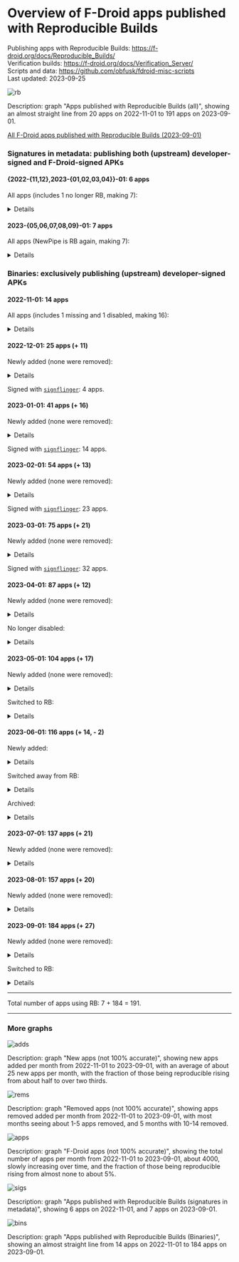 # Overview of F-Droid apps published with Reproducible Builds

Publishing apps with Reproducible Builds: https://f-droid.org/docs/Reproducible_Builds/  
Verification builds: https://f-droid.org/docs/Verification_Server/  
Scripts and data: https://github.com/obfusk/fdroid-misc-scripts  
Last updated: 2023-09-25

![rb](../graphs/rb.png)

Description: graph "Apps published with Reproducible Builds (all)",
showing an almost straight line from 20 apps on 2022-11-01 to 191 apps
on 2023-09-01.

[All F-Droid apps published with Reproducible Builds (2023-09-01)](2023-09-01-all.md)

### Signatures in metadata: publishing both (upstream) developer-signed and F-Droid-signed APKs

#### {2022-{11,12},2023-{01,02,03,04}}-01: 6 apps

All apps (includes 1 no longer RB, making 7):

<details>

* [`de.schildbach.wallet`](https://f-droid.org/packages/de.schildbach.wallet)
* [`de.schildbach.wallet_test`](https://f-droid.org/packages/de.schildbach.wallet_test)
* [`dev.obfusk.jiten`](https://f-droid.org/packages/dev.obfusk.jiten)
* [`dev.obfusk.jiten_webview`](https://f-droid.org/packages/dev.obfusk.jiten_webview)
* [`dev.obfusk.sokobang`](https://f-droid.org/packages/dev.obfusk.sokobang)
* [`org.schabi.newpipe`](https://f-droid.org/packages/org.schabi.newpipe) [no longer RB]
* [`org.torproject.torservices`](https://f-droid.org/packages/org.torproject.torservices)

</details>

#### 2023-{05,06,07,08,09}-01: 7 apps

All apps (NewPipe is RB again, making 7):

<details>

* [`de.schildbach.wallet`](https://f-droid.org/packages/de.schildbach.wallet)
* [`de.schildbach.wallet_test`](https://f-droid.org/packages/de.schildbach.wallet_test)
* [`dev.obfusk.jiten`](https://f-droid.org/packages/dev.obfusk.jiten)
* [`dev.obfusk.jiten_webview`](https://f-droid.org/packages/dev.obfusk.jiten_webview)
* [`dev.obfusk.sokobang`](https://f-droid.org/packages/dev.obfusk.sokobang)
* [`org.schabi.newpipe`](https://f-droid.org/packages/org.schabi.newpipe)
* [`org.torproject.torservices`](https://f-droid.org/packages/org.torproject.torservices)

</details>

### Binaries: exclusively publishing (upstream) developer-signed APKs

#### 2022-11-01: 14 apps

All apps (includes 1 missing and 1 disabled, making 16):

<details>

* [`androdns.android.leetdreams.ch.androdns`](https://f-droid.org/packages/androdns.android.leetdreams.ch.androdns)
* [`ch.admin.bag.covidcertificate.verifier`](https://f-droid.org/packages/ch.admin.bag.covidcertificate.verifier)
* [`ch.admin.bag.covidcertificate.wallet`](https://f-droid.org/packages/ch.admin.bag.covidcertificate.wallet)
* [`com.markuspage.android.certtools`](https://f-droid.org/packages/com.markuspage.android.certtools) [missing]
* [`com.mishiranu.dashchan`](https://f-droid.org/packages/com.mishiranu.dashchan)
* [`de.corona.tracing`](https://f-droid.org/packages/de.corona.tracing)
* [`de.schildbach.oeffi`](https://f-droid.org/packages/de.schildbach.oeffi)
* [`eu.bubu1.fdroidclassic`](https://f-droid.org/packages/eu.bubu1.fdroidclassic)
* [`info.guardianproject.checkey`](https://f-droid.org/packages/info.guardianproject.checkey)
* [`nya.kitsunyan.foxydroid`](https://f-droid.org/packages/nya.kitsunyan.foxydroid)
* [`org.briarproject.briar.android`](https://f-droid.org/packages/org.briarproject.briar.android)
* [`org.jellyfin.androidtv`](https://f-droid.org/packages/org.jellyfin.androidtv) [disabled]
* [`org.jellyfin.mobile`](https://f-droid.org/packages/org.jellyfin.mobile)
* [`rs.ltt.android`](https://f-droid.org/packages/rs.ltt.android)
* [`top.fumiama.copymanga`](https://f-droid.org/packages/top.fumiama.copymanga)
* [`uk.co.keepawayfromfire.screens`](https://f-droid.org/packages/uk.co.keepawayfromfire.screens)

</details>

#### 2022-12-01: 25 apps (+ 11)

Newly added (none were removed):

<details>

* [`com.dhaval.bookland`](https://f-droid.org/packages/com.dhaval.bookland)
* [`com.github.bmx666.appcachecleaner`](https://f-droid.org/packages/com.github.bmx666.appcachecleaner) [signflinger]
* [`com.rafapps.earthviewformuzei`](https://f-droid.org/packages/com.rafapps.earthviewformuzei) [signflinger]
* [`com.zionhuang.music`](https://f-droid.org/packages/com.zionhuang.music)
* [`dev.yashgarg.qbit`](https://f-droid.org/packages/dev.yashgarg.qbit)
* [`io.github.project_kaat.gpsdrelay`](https://f-droid.org/packages/io.github.project_kaat.gpsdrelay)
* [`io.github.quillpad`](https://f-droid.org/packages/io.github.quillpad) [signflinger]
* [`me.gloeckl.fallasleep`](https://f-droid.org/packages/me.gloeckl.fallasleep)
* [`me.mudkip.moememos`](https://f-droid.org/packages/me.mudkip.moememos)
* [`org.joinmastodon.android`](https://f-droid.org/packages/org.joinmastodon.android) [signflinger]
* [`ru.ikkui.achie`](https://f-droid.org/packages/ru.ikkui.achie)

</details>

Signed with [`signflinger`](https://github.com/obfusk/apksigcopier#what-about-apks-signed-by-gradlezipflingersignflinger-instead-of-apksigner): 4 apps.

#### 2023-01-01: 41 apps (+ 16)

Newly added (none were removed):

<details>

* [`app.mlauncher`](https://f-droid.org/packages/app.mlauncher)
* [`com.akshayaap.mouseremote`](https://f-droid.org/packages/com.akshayaap.mouseremote) [signflinger]
* [`com.artikus.nolauncher`](https://f-droid.org/packages/com.artikus.nolauncher) [signflinger]
* [`com.dosse.clock31`](https://f-droid.org/packages/com.dosse.clock31) [signflinger]
* [`com.eurokonverter`](https://f-droid.org/packages/com.eurokonverter) [signflinger]
* [`com.github.cvzi.wallpaperexport`](https://f-droid.org/packages/com.github.cvzi.wallpaperexport) [signflinger]
* [`com.jroddev.android_oss_release_tracker`](https://f-droid.org/packages/com.jroddev.android_oss_release_tracker)
* [`com.martinmimigames.tinymusicplayer`](https://f-droid.org/packages/com.martinmimigames.tinymusicplayer) [signflinger]
* [`de.niendo.ImapNotes3`](https://f-droid.org/packages/de.niendo.ImapNotes3)
* [`dev.bartuzen.qbitcontroller`](https://f-droid.org/packages/dev.bartuzen.qbitcontroller) [signflinger]
* [`eu.auct.twitter2nitter`](https://f-droid.org/packages/eu.auct.twitter2nitter) [signflinger]
* [`nl.tsmeets.todotree`](https://f-droid.org/packages/nl.tsmeets.todotree)
* [`org.afrikalan.tuxmath`](https://f-droid.org/packages/org.afrikalan.tuxmath)
* [`org.asafonov.blockbuster`](https://f-droid.org/packages/org.asafonov.blockbuster)
* [`org.asafonov.monly`](https://f-droid.org/packages/org.asafonov.monly)
* [`org.greatfire.wikiunblocked.fdroid`](https://f-droid.org/packages/org.greatfire.wikiunblocked.fdroid) [signflinger]

</details>

Signed with [`signflinger`](https://github.com/obfusk/apksigcopier#what-about-apks-signed-by-gradlezipflingersignflinger-instead-of-apksigner): 14 apps.

#### 2023-02-01: 54 apps (+ 13)

Newly added (none were removed):

<details>

* [`InfinityLoop1309.NewPipeEnhanced`](https://f-droid.org/packages/InfinityLoop1309.NewPipeEnhanced) [signflinger]
* [`com.akansh.fileserversuit`](https://f-droid.org/packages/com.akansh.fileserversuit) [signflinger]
* [`com.nima.demomusix`](https://f-droid.org/packages/com.nima.demomusix) [signflinger]
* [`com.nima.taskmanager`](https://f-droid.org/packages/com.nima.taskmanager)
* [`com.nima.wikianime`](https://f-droid.org/packages/com.nima.wikianime) [signflinger]
* [`com.paranoiaworks.unicus.android.sse`](https://f-droid.org/packages/com.paranoiaworks.unicus.android.sse) [signflinger]
* [`com.razeeman.util.simpletimetracker`](https://f-droid.org/packages/com.razeeman.util.simpletimetracker) [signflinger]
* [`com.starry.myne`](https://f-droid.org/packages/com.starry.myne)
* [`de.andicodes.vergissnix`](https://f-droid.org/packages/de.andicodes.vergissnix)
* [`deltazero.amarok.foss`](https://f-droid.org/packages/deltazero.amarok.foss)
* [`io.github.yamin8000.dooz`](https://f-droid.org/packages/io.github.yamin8000.dooz) [signflinger]
* [`org.localsend.localsend_app`](https://f-droid.org/packages/org.localsend.localsend_app) [signflinger]
* [`yetzio.yetcalc`](https://f-droid.org/packages/yetzio.yetcalc) [signflinger]

</details>

Signed with [`signflinger`](https://github.com/obfusk/apksigcopier#what-about-apks-signed-by-gradlezipflingersignflinger-instead-of-apksigner): 23 apps.

#### 2023-03-01: 75 apps (+ 21)

Newly added (none were removed):

<details>

* [`com.akshayaap.touchdroid`](https://f-droid.org/packages/com.akshayaap.touchdroid) [signflinger]
* [`com.cyb3rko.pincredible`](https://f-droid.org/packages/com.cyb3rko.pincredible) [signflinger]
* [`com.github.vatbub.scoreboard`](https://f-droid.org/packages/com.github.vatbub.scoreboard) [signflinger]
* [`com.lijukay.quotesAltDesign`](https://f-droid.org/packages/com.lijukay.quotesAltDesign)
* [`com.nima.guessthatpokemon`](https://f-droid.org/packages/com.nima.guessthatpokemon) [signflinger]
* [`com.nima.mymood`](https://f-droid.org/packages/com.nima.mymood) [signflinger]
* [`com.zhenxiang.superimage`](https://f-droid.org/packages/com.zhenxiang.superimage)
* [`de.chadenas.cpudefense`](https://f-droid.org/packages/de.chadenas.cpudefense) [signflinger]
* [`de.westnordost.streetcomplete.expert`](https://f-droid.org/packages/de.westnordost.streetcomplete.expert) [signflinger]
* [`dev.datlag.burningseries`](https://f-droid.org/packages/dev.datlag.burningseries)
* [`eu.darken.capod`](https://f-droid.org/packages/eu.darken.capod)
* [`eu.zimbelstern.tournant`](https://f-droid.org/packages/eu.zimbelstern.tournant)
* [`gq.kirmanak.mealient`](https://f-droid.org/packages/gq.kirmanak.mealient)
* [`in.sunilpaulmathew.ashell`](https://f-droid.org/packages/in.sunilpaulmathew.ashell)
* [`org.dianqk.ruslin`](https://f-droid.org/packages/org.dianqk.ruslin)
* [`org.fcitx.fcitx5.android`](https://f-droid.org/packages/org.fcitx.fcitx5.android)
* [`ru.tech.imageresizershrinker`](https://f-droid.org/packages/ru.tech.imageresizershrinker)
* [`tk.hack5.treblecheck`](https://f-droid.org/packages/tk.hack5.treblecheck) [signflinger]
* [`ua.com.radiokot.lnaddr2invoice`](https://f-droid.org/packages/ua.com.radiokot.lnaddr2invoice) [signflinger]
* [`ua.syt0r.kanji.fdroid`](https://f-droid.org/packages/ua.syt0r.kanji.fdroid)
* [`website.leifs.delta.foss`](https://f-droid.org/packages/website.leifs.delta.foss)

</details>

Signed with [`signflinger`](https://github.com/obfusk/apksigcopier#what-about-apks-signed-by-gradlezipflingersignflinger-instead-of-apksigner): 32 apps.

#### 2023-04-01: 87 apps (+ 12)

Newly added (none were removed):

<details>

* [`com.bnyro.translate`](https://f-droid.org/packages/com.bnyro.translate) [signflinger]
* [`com.dessalines.thumbkey`](https://f-droid.org/packages/com.dessalines.thumbkey) [signflinger]
* [`com.julij.arsovreme`](https://f-droid.org/packages/com.julij.arsovreme) [signflinger]
* [`com.netvor.settings.database.provider`](https://f-droid.org/packages/com.netvor.settings.database.provider)
* [`com.vitorpamplona.amethyst`](https://f-droid.org/packages/com.vitorpamplona.amethyst)
* [`com.w2sv.wifiwidget`](https://f-droid.org/packages/com.w2sv.wifiwidget)
* [`de.ritscher.simplemobiletools.contacts.pro`](https://f-droid.org/packages/de.ritscher.simplemobiletools.contacts.pro) [signflinger]
* [`de.szalkowski.activitylauncher.rustore_fork`](https://f-droid.org/packages/de.szalkowski.activitylauncher.rustore_fork) [signflinger]
* [`io.github.zyrouge.symphony`](https://f-droid.org/packages/io.github.zyrouge.symphony)
* [`org.mindshub.insigno`](https://f-droid.org/packages/org.mindshub.insigno)
* [`player.phonograph.plus`](https://f-droid.org/packages/player.phonograph.plus)

</details>

No longer disabled:

<details>

* [`org.jellyfin.androidtv`](https://f-droid.org/packages/org.jellyfin.androidtv)

</details>

#### 2023-05-01: 104 apps (+ 17)

Newly added (none were removed):

<details>

* [`com.cyb3rko.pazzword`](https://f-droid.org/packages/com.cyb3rko.pazzword) [signflinger]
* [`com.hexbit.rutmath`](https://f-droid.org/packages/com.hexbit.rutmath) [signflinger]
* [`com.kaajjo.libresudoku`](https://f-droid.org/packages/com.kaajjo.libresudoku)
* [`com.thatsmanmeet.taskyapp`](https://f-droid.org/packages/com.thatsmanmeet.taskyapp)
* [`de.foodsharing.app`](https://f-droid.org/packages/de.foodsharing.app) [signflinger]
* [`development.parkenulm`](https://f-droid.org/packages/development.parkenulm)
* [`io.github.deweyreed.timer.other`](https://f-droid.org/packages/io.github.deweyreed.timer.other) [signflinger]
* [`io.github.muntashirakon.captiveportalcontroller`](https://f-droid.org/packages/io.github.muntashirakon.captiveportalcontroller) [signflinger]
* [`io.github.v2compose`](https://f-droid.org/packages/io.github.v2compose)
* [`net.viggers.zade.wallpaper`](https://f-droid.org/packages/net.viggers.zade.wallpaper)
* [`nl.privacydragon.bookwyrm`](https://f-droid.org/packages/nl.privacydragon.bookwyrm) [signflinger]
* [`org.cryptomator.lite`](https://f-droid.org/packages/org.cryptomator.lite)
* [`org.jshobbysoft.cameraalign`](https://f-droid.org/packages/org.jshobbysoft.cameraalign)
* [`ua.com.radiokot.photoprism`](https://f-droid.org/packages/ua.com.radiokot.photoprism) [signflinger]
* [`xyz.apiote.bimba.czwek`](https://f-droid.org/packages/xyz.apiote.bimba.czwek) [signflinger]

</details>

Switched to RB:

<details>

* [`com.wireguard.android`](https://f-droid.org/packages/com.wireguard.android)
* [`timur.webcall.callee`](https://f-droid.org/packages/timur.webcall.callee) [signflinger]

</details>

#### 2023-06-01: 116 apps (+ 14, - 2)

Newly added:

<details>

* [`com.amnesica.clearclipboard`](https://f-droid.org/packages/com.amnesica.clearclipboard)
* [`com.amnesica.kryptey`](https://f-droid.org/packages/com.amnesica.kryptey)
* [`com.atul.musicplayer`](https://f-droid.org/packages/com.atul.musicplayer) [signflinger]
* [`com.certified.audionote`](https://f-droid.org/packages/com.certified.audionote) [signflinger]
* [`com.gaika.bilketa`](https://f-droid.org/packages/com.gaika.bilketa) [signflinger]
* [`com.gokadzev.musify.fdroid`](https://f-droid.org/packages/com.gokadzev.musify.fdroid)
* [`com.prostudio.urltopdfconverter`](https://f-droid.org/packages/com.prostudio.urltopdfconverter) [signflinger]
* [`de.tu_chemnitz.etit.sse.openstop`](https://f-droid.org/packages/de.tu_chemnitz.etit.sse.openstop) [signflinger]
* [`dev.lbeernaert.youhavemail`](https://f-droid.org/packages/dev.lbeernaert.youhavemail)
* [`eu.mokrzycki.learndigits`](https://f-droid.org/packages/eu.mokrzycki.learndigits)
* [`github.umer0586.sensorserver`](https://f-droid.org/packages/github.umer0586.sensorserver) [signflinger]
* [`io.github.freewatermark.mobileapp`](https://f-droid.org/packages/io.github.freewatermark.mobileapp) [signflinger]
* [`io.github.friesi23.mhabit`](https://f-droid.org/packages/io.github.friesi23.mhabit) [signflinger]
* [`s1m.savertuner`](https://f-droid.org/packages/s1m.savertuner)

</details>

Switched away from RB:

<details>

* [`org.joinmastodon.android`](https://f-droid.org/packages/org.joinmastodon.android) [signflinger]

</details>

Archived:

<details>

* [`de.corona.tracing`](https://f-droid.org/packages/de.corona.tracing)

</details>

#### 2023-07-01: 137 apps (+ 21)

Newly added (none were removed):

<details>

* [`com.agateau.burgerparty`](https://f-droid.org/packages/com.agateau.burgerparty) [signflinger]
* [`com.codelv.inventory`](https://f-droid.org/packages/com.codelv.inventory)
* [`com.craftxbox.yubiclip.xor`](https://f-droid.org/packages/com.craftxbox.yubiclip.xor)
* [`com.dede.android_eggs`](https://f-droid.org/packages/com.dede.android_eggs) [signflinger]
* [`com.donnnno.arcticons.you`](https://f-droid.org/packages/com.donnnno.arcticons.you)
* [`com.flauschcode.broccoli`](https://f-droid.org/packages/com.flauschcode.broccoli)
* [`com.github.lamarios.clipious`](https://f-droid.org/packages/com.github.lamarios.clipious) [signflinger]
* [`com.github.muellerma.nfcreader`](https://f-droid.org/packages/com.github.muellerma.nfcreader)
* [`com.github.ttl.manager`](https://f-droid.org/packages/com.github.ttl.manager)
* [`com.kolserdav.ana`](https://f-droid.org/packages/com.kolserdav.ana) [signflinger]
* [`com.lighttigerxiv.simple.mp`](https://f-droid.org/packages/com.lighttigerxiv.simple.mp)
* [`com.maze_squirrel`](https://f-droid.org/packages/com.maze_squirrel) [signflinger]
* [`com.nyx.custom_uploader`](https://f-droid.org/packages/com.nyx.custom_uploader) [signflinger]
* [`com.sdcardstoryteller`](https://f-droid.org/packages/com.sdcardstoryteller)
* [`com.spencerpages`](https://f-droid.org/packages/com.spencerpages) [signflinger]
* [`com.wirelessalien.zipxtract`](https://f-droid.org/packages/com.wirelessalien.zipxtract) [signflinger]
* [`de.ptrlx.oneshot`](https://f-droid.org/packages/de.ptrlx.oneshot)
* [`dev.develsinthedetails.eatpoopyoucat`](https://f-droid.org/packages/dev.develsinthedetails.eatpoopyoucat) [signflinger]
* [`io.github.teccheck.fastlyrics`](https://f-droid.org/packages/io.github.teccheck.fastlyrics) [signflinger]
* [`org.fcitx.fcitx5.android.plugin.anthy`](https://f-droid.org/packages/org.fcitx.fcitx5.android.plugin.anthy)
* [`org.proninyaroslav.opencomicvine`](https://f-droid.org/packages/org.proninyaroslav.opencomicvine) [signflinger]

</details>

#### 2023-08-01: 157 apps (+ 20)

Newly added (none were removed):

<details>

* [`biz.binarysolutions.weatherusa`](https://f-droid.org/packages/biz.binarysolutions.weatherusa) [signflinger]
* [`bored.codebyk.mintcalc`](https://f-droid.org/packages/bored.codebyk.mintcalc) [signflinger]
* [`com.bnyro.clock`](https://f-droid.org/packages/com.bnyro.clock) [signflinger]
* [`com.bnyro.contacts`](https://f-droid.org/packages/com.bnyro.contacts) [signflinger]
* [`com.bnyro.recorder`](https://f-droid.org/packages/com.bnyro.recorder) [signflinger]
* [`com.bnyro.wallpaper`](https://f-droid.org/packages/com.bnyro.wallpaper) [signflinger]
* [`com.elasticrock.keepscreenon`](https://f-droid.org/packages/com.elasticrock.keepscreenon)
* [`com.etb.filemanager`](https://f-droid.org/packages/com.etb.filemanager)
* [`com.kounex.obsBlade`](https://f-droid.org/packages/com.kounex.obsBlade) [signflinger]
* [`com.nima.openbooksdownloader`](https://f-droid.org/packages/com.nima.openbooksdownloader) [signflinger]
* [`com.shifthackz.aisdv1.app.foss`](https://f-droid.org/packages/com.shifthackz.aisdv1.app.foss)
* [`com.willbsp.habits`](https://f-droid.org/packages/com.willbsp.habits)
* [`de.phrogg.bg2banglejs`](https://f-droid.org/packages/de.phrogg.bg2banglejs) [signflinger]
* [`eu.hydrologis.smash`](https://f-droid.org/packages/eu.hydrologis.smash) [signflinger]
* [`geddit.buzl.uk`](https://f-droid.org/packages/geddit.buzl.uk) [signflinger]
* [`io.github.doubi88.slideshowwallpaper`](https://f-droid.org/packages/io.github.doubi88.slideshowwallpaper)
* [`io.gitlab.pycpim.marxist`](https://f-droid.org/packages/io.gitlab.pycpim.marxist)
* [`nodo.crogers.exercisereminders`](https://f-droid.org/packages/nodo.crogers.exercisereminders)
* [`org.hzontal.tellaFOSS`](https://f-droid.org/packages/org.hzontal.tellaFOSS) [signflinger]
* [`vegabobo.dsusideloader`](https://f-droid.org/packages/vegabobo.dsusideloader)

</details>

#### 2023-09-01: 184 apps (+ 27)

Newly added (none were removed):

<details>

* [`app.michaelwuensch.bitbanana`](https://f-droid.org/packages/app.michaelwuensch.bitbanana)
* [`bored.codebyk.mint_task`](https://f-droid.org/packages/bored.codebyk.mint_task) [signflinger]
* [`cloud.pablos.overload`](https://f-droid.org/packages/cloud.pablos.overload)
* [`com.ammar.wallflow`](https://f-droid.org/packages/com.ammar.wallflow)
* [`com.baldo.bob`](https://f-droid.org/packages/com.baldo.bob)
* [`com.f0x1d.logfox`](https://f-droid.org/packages/com.f0x1d.logfox)
* [`com.geekorum.ttrss.free`](https://f-droid.org/packages/com.geekorum.ttrss.free)
* [`com.maxrave.simpmusic`](https://f-droid.org/packages/com.maxrave.simpmusic)
* [`com.noto`](https://f-droid.org/packages/com.noto) [signflinger]
* [`com.openstablediffusion`](https://f-droid.org/packages/com.openstablediffusion)
* [`com.upbad.apps.autonotify`](https://f-droid.org/packages/com.upbad.apps.autonotify)
* [`com.wirelessalien.android.bhagavadgita`](https://f-droid.org/packages/com.wirelessalien.android.bhagavadgita) [signflinger]
* [`dev.medzik.librepass.android`](https://f-droid.org/packages/dev.medzik.librepass.android)
* [`io.github.benderblog.traintime_pda`](https://f-droid.org/packages/io.github.benderblog.traintime_pda) [signflinger]
* [`io.github.pastthepixels.freepaint`](https://f-droid.org/packages/io.github.pastthepixels.freepaint)
* [`net.artificialworlds.boxstacker`](https://f-droid.org/packages/net.artificialworlds.boxstacker)
* [`net.e1547`](https://f-droid.org/packages/net.e1547) [signflinger]
* [`net.retiolus.cigalo`](https://f-droid.org/packages/net.retiolus.cigalo)
* [`net.stargw.applist`](https://f-droid.org/packages/net.stargw.applist)
* [`net.stargw.contacts`](https://f-droid.org/packages/net.stargw.contacts) [signflinger]
* [`net.stargw.fat`](https://f-droid.org/packages/net.stargw.fat) [signflinger]
* [`org.fcitx.fcitx5.android.plugin.clipboard_filter`](https://f-droid.org/packages/org.fcitx.fcitx5.android.plugin.clipboard_filter)
* [`org.privacymatters.safespace`](https://f-droid.org/packages/org.privacymatters.safespace)
* [`org.sirekanyan.knigopis`](https://f-droid.org/packages/org.sirekanyan.knigopis) [signflinger]
* [`org.sirekanyan.outline`](https://f-droid.org/packages/org.sirekanyan.outline)

</details>

Switched to RB:

<details>

* [`net.stargw.contactsimport`](https://f-droid.org/packages/net.stargw.contactsimport) [signflinger]
* [`net.stargw.fx`](https://f-droid.org/packages/net.stargw.fx)

</details>

---

Total number of apps using RB: 7 + 184 = 191.

---

### More graphs

![adds](../graphs/adds.png)

Description: graph "New apps (not 100% accurate)", showing new apps
added per month from 2022-11-01 to 2023-09-01, with an average of
about 25 new apps per month, with the fraction of those being
reproducible rising from about half to over two thirds.

![rems](../graphs/rems.png)

Description: graph "Removed apps (not 100% accurate)", showing apps
removed added per month from 2022-11-01 to 2023-09-01, with most
months seeing about 1-5 apps removed, and 5 months with 10-14 removed.

![apps](../graphs/apps.png)

Description: graph "F-Droid apps (not 100% accurate)", showing the
total number of apps per month from 2022-11-01 to 2023-09-01, about
4000, slowly increasing over time, and the fraction of those being
reproducible rising from almost none to about 5%.

![sigs](../graphs/sigs.png)

Description: graph "Apps published with Reproducible Builds
(signatures in metadata)", showing 6 apps on 2022-11-01, and 7 apps on
2023-09-01.

![bins](../graphs/bins.png)

Description: graph "Apps published with Reproducible Builds
(Binaries)", showing an almost straight line from 14 apps on
2022-11-01 to 184 apps on 2023-09-01.
